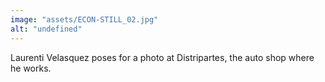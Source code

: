 ```yaml
---
image: "assets/ECON-STILL_02.jpg"
alt: "undefined"
---
```

Laurenti Velasquez poses for a photo at Distripartes, the auto shop where he works.